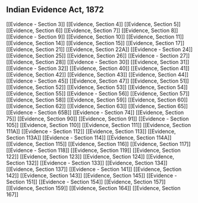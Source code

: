 ## Indian Evidence Act, 1872

[[Evidence - Section 3]]
[[Evidence, Section 4]]
[[Evidence, Section 5]]
[[Evidence, Section 6]]
[[Evidence, Section 7]]
[[Evidence, Section 8]]
[[Evidence - Section 9]]
[[Evidence, Section 10]]
[[Evidence, Section 11]]
[[Evidence, Section 14]]
[[Evidence, Section 15]]
[[Evidence, Section 17]]
[[Evidence, Section 21]]
[[Evidence, Section 22A]]
[[Evidence - Section 24]]
[[Evidence, Section 25]]
[[Evidence, Section 26]]
[[Evidence - Section 27]]
[[Evidence, Section 28]]
[[Evidence - Section 30]]
[[Evidence, Section 31]]
[[Evidence - Section 32]]
[[Evidence, Section 40]]
[[Evidence, Section 41]]
[[Evidence, Section 42]]
[[Evidence, Section 43]]
[[Evidence, Section 44]]
[[Evidence - Section 45]]
[[Evidence, Section 47]]
[[Evidence, Section 51]]
[[Evidence, Section 52]]
[[Evidence, Section 53]]
[[Evidence, Section 54]]
[[Evidence, Section 55]]
[[Evidence - Section 56]]
[[Evidence, Section 57]]
[[Evidence, Section 58]]
[[Evidence, Section 59]]
[[Evidence, Section 60]]
[[Evidence, Section 62]]
[[Evidence, Section 63]]
[[Evidence, Section 65]]
[[Evidence - Section 65B]]
[[Evidence - Section 74]]
[[Evidence, Section 75]]
[[Evidence, Section 90]]
[[Evidence, Section 91]]
[[Evidence - Section 105]]
[[Evidence, Section 110]]
[[Evidence, Section 111]]
[[Evidence, Section 111A]]
[[Evidence - Section 112]]
[[Evidence, Section 113]]
[[Evidence, Section 113A]]
[[Evidence - Section 114]]
[[Evidence, Section 114A]]
[[Evidence, Section 115]]
[[Evidence, Section 116]]
[[Evidence, Section 117]]
[[Evidence - Section 118]]
[[Evidence, Section 119]]
[[Evidence, Section 122]]
[[Evidence, Section 123]]
[[Evidence, Section 124]]
[[Evidence, Section 132]]
[[Evidence - Section 133]]
[[Evidence, Section 134]]
[[Evidence, Section 137]]
[[Evidence - Section 141]]
[[Evidence, Section 142]]
[[Evidence, Section 143]]
[[Evidence, Section 145]]
[[Evidence - Section 151]]
[[Evidence - Section 154]]
[[Evidence, Section 157]]
[[Evidence, Section 159]]
[[Evidence, Section 164]]
[[Evidence, Section 167]]

